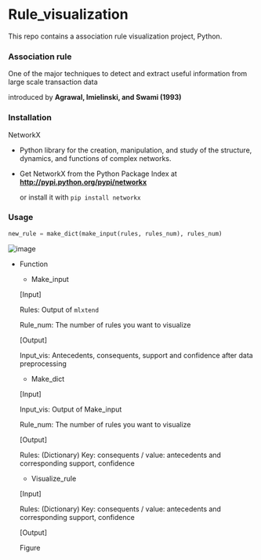 # Rule_visualization 
This repo contains a association rule visualization project, Python.

### Association rule
One of the major techniques to detect and extract useful information from large scale transaction data

introduced by **Agrawal, Imielinski, and Swami (1993)**



### Installation
NetworkX

  * Python library for the creation, manipulation, and study of the structure, dynamics, and functions of complex networks.

  * Get NetworkX from the Python Package Index at **http://pypi.python.org/pypi/networkx** 
  
    or install it with ```pip install networkx```
    

### Usage
```python
new_rule = make_dict(make_input(rules, rules_num), rules_num)
```

![image](https://user-images.githubusercontent.com/41055617/58598861-f0f9b200-82b8-11e9-9ebb-945b63e842da.png)

 * Function
   * Make_input 
   
    [Input]

    Rules: Output of ```mlxtend```

    Rule_num: The number of rules you want to visualize
   
    [Output]
   
    Input_vis: Antecedents, consequents, support and confidence after data preprocessing

   * Make_dict

    [Input]

    Input_vis: Output of Make_input

    Rule_num: The number of rules you want to visualize
   
    [Output]
       
    Rules: (Dictionary) Key: consequents / value: antecedents and corresponding support, confidence

   * Visualize_rule
    
    [Input]
    
    Rules: (Dictionary) Key: consequents / value: antecedents and corresponding support, confidence
    
    [Output]
    
    Figure
  
  
